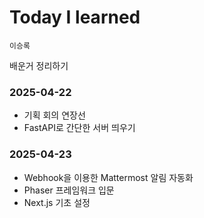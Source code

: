 # Today I learned

`이승록`

배운거 정리하기

### 2025-04-22

- 기획 회의 연장선
- FastAPI로 간단한 서버 띄우기

### 2025-04-23

- Webhook을 이용한 Mattermost 알림 자동화
- Phaser 프레임워크 입문
- Next.js 기초 설정